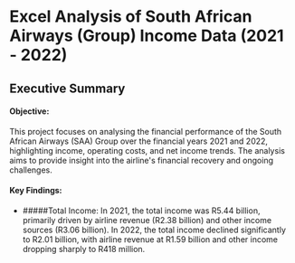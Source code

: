# Excel Analysis of South African Airways (Group) Income Data (2021 - 2022)

## Executive Summary
#### Objective:
This project focuses on analysing the financial performance of the South African Airways (SAA) Group over the financial years 2021 and 2022, highlighting income, operating costs, and net income trends. The analysis aims to provide insight into the airline's financial recovery and ongoing challenges.

#### Key Findings:
- #####Total Income:
  In 2021, the total income was R5.44 billion, primarily driven by airline revenue (R2.38 billion) and other income sources (R3.06 billion).
  In 2022, the total income declined significantly to R2.01 billion, with airline revenue at R1.59 billion and other income dropping sharply to R418 million.
